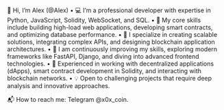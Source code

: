 👋 Hi, I’m Alex (@Alex)
 • 💻 I’m a professional developer with expertise in Python, JavaScript, Solidity, WebSocket, and SQL.
 • 🚀 My core skills include building high-load web applications, developing smart contracts, and optimizing database performance.
 • 🌟 I specialize in creating scalable solutions, integrating complex APIs, and designing blockchain application architectures.
 • 🧠 I am continuously improving my skills, exploring modern frameworks like FastAPI, Django, and diving into advanced frontend technologies.
 • 🔗 Experienced in working with decentralized applications (dApps), smart contract development in Solidity, and interacting with blockchain networks.
 • 💡 Open to challenging projects that require deep analysis and innovative approaches.

📬 How to reach me: Telegram @x0x_coin.

<!--
My goal is to tackle complex problems using cutting-edge technologies and deliver innovative solutions.
-->